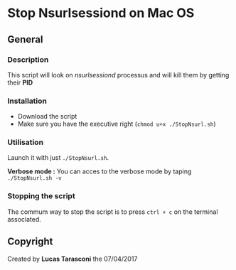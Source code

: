 # Stop Nsurlsessiond on Mac OS

## General 

### Description 

This script will look on *nsurlsessiond* processus and will kill them by getting their **PID**

### Installation 

- Download the script
- Make sure you have the executive right (`chmod u+x ./StopNsurl.sh`)

### Utilisation 

Launch it with just `./StopNsurl.sh`.

**Verbose mode :** You can acces to the verbose mode by taping `./StopNsurl.sh -v`

### Stopping the script

The commum way to stop the script is to press `ctrl + c` on the terminal associated.


## Copyright

Created by **Lucas Tarasconi** the 07/04/2017 
